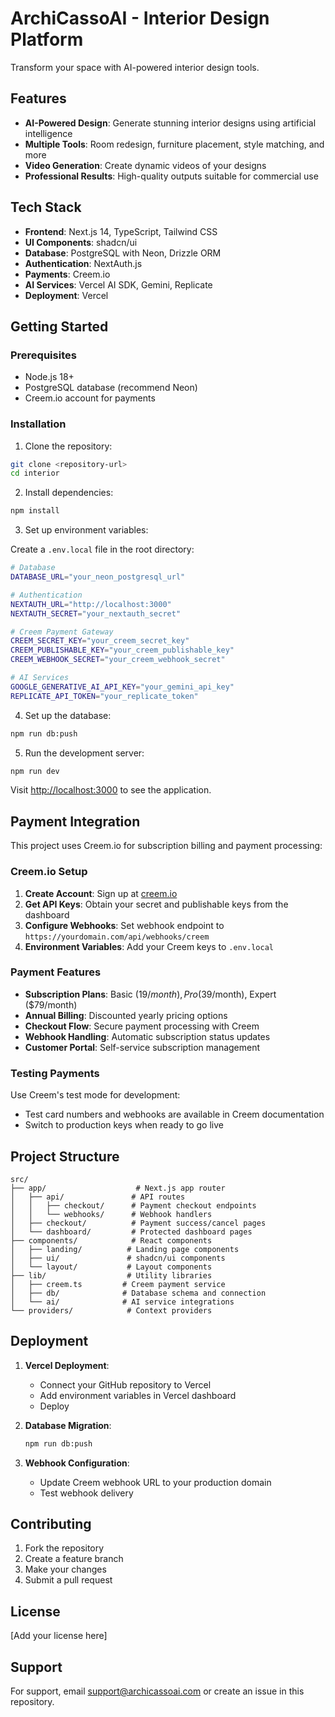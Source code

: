 # ArchiCassoAI - Interior Design Platform

Transform your space with AI-powered interior design tools.

## Features

- **AI-Powered Design**: Generate stunning interior designs using artificial intelligence
- **Multiple Tools**: Room redesign, furniture placement, style matching, and more
- **Video Generation**: Create dynamic videos of your designs
- **Professional Results**: High-quality outputs suitable for commercial use

## Tech Stack

- **Frontend**: Next.js 14, TypeScript, Tailwind CSS
- **UI Components**: shadcn/ui
- **Database**: PostgreSQL with Neon, Drizzle ORM
- **Authentication**: NextAuth.js
- **Payments**: Creem.io
- **AI Services**: Vercel AI SDK, Gemini, Replicate
- **Deployment**: Vercel

## Getting Started

### Prerequisites

- Node.js 18+ 
- PostgreSQL database (recommend Neon)
- Creem.io account for payments

### Installation

1. Clone the repository:
```bash
git clone <repository-url>
cd interior
```

2. Install dependencies:
```bash
npm install
```

3. Set up environment variables:

Create a `.env.local` file in the root directory:

```bash
# Database
DATABASE_URL="your_neon_postgresql_url"

# Authentication
NEXTAUTH_URL="http://localhost:3000"
NEXTAUTH_SECRET="your_nextauth_secret"

# Creem Payment Gateway
CREEM_SECRET_KEY="your_creem_secret_key"
CREEM_PUBLISHABLE_KEY="your_creem_publishable_key"
CREEM_WEBHOOK_SECRET="your_creem_webhook_secret"

# AI Services
GOOGLE_GENERATIVE_AI_API_KEY="your_gemini_api_key"
REPLICATE_API_TOKEN="your_replicate_token"
```

4. Set up the database:
```bash
npm run db:push
```

5. Run the development server:
```bash
npm run dev
```

Visit [http://localhost:3000](http://localhost:3000) to see the application.

## Payment Integration

This project uses Creem.io for subscription billing and payment processing:

### Creem.io Setup

1. **Create Account**: Sign up at [creem.io](https://creem.io)
2. **Get API Keys**: Obtain your secret and publishable keys from the dashboard
3. **Configure Webhooks**: Set webhook endpoint to `https://yourdomain.com/api/webhooks/creem`
4. **Environment Variables**: Add your Creem keys to `.env.local`

### Payment Features

- **Subscription Plans**: Basic ($19/month), Pro ($39/month), Expert ($79/month)
- **Annual Billing**: Discounted yearly pricing options
- **Checkout Flow**: Secure payment processing with Creem
- **Webhook Handling**: Automatic subscription status updates
- **Customer Portal**: Self-service subscription management

### Testing Payments

Use Creem's test mode for development:
- Test card numbers and webhooks are available in Creem documentation
- Switch to production keys when ready to go live

## Project Structure

```
src/
├── app/                    # Next.js app router
│   ├── api/               # API routes
│   │   ├── checkout/      # Payment checkout endpoints
│   │   └── webhooks/      # Webhook handlers
│   ├── checkout/          # Payment success/cancel pages
│   └── dashboard/         # Protected dashboard pages
├── components/            # React components
│   ├── landing/          # Landing page components
│   ├── ui/               # shadcn/ui components
│   └── layout/           # Layout components
├── lib/                  # Utility libraries
│   ├── creem.ts         # Creem payment service
│   ├── db/              # Database schema and connection
│   └── ai/              # AI service integrations
└── providers/            # Context providers
```

## Deployment

1. **Vercel Deployment**:
   - Connect your GitHub repository to Vercel
   - Add environment variables in Vercel dashboard
   - Deploy

2. **Database Migration**:
   ```bash
   npm run db:push
   ```

3. **Webhook Configuration**:
   - Update Creem webhook URL to your production domain
   - Test webhook delivery

## Contributing

1. Fork the repository
2. Create a feature branch
3. Make your changes
4. Submit a pull request

## License

[Add your license here]

## Support

For support, email support@archicassoai.com or create an issue in this repository.
